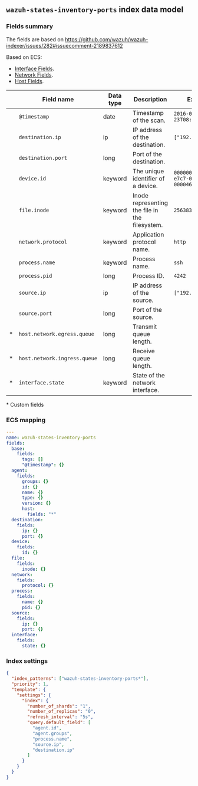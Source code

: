 ## `wazuh-states-inventory-ports` index data model

### Fields summary

The fields are based on https://github.com/wazuh/wazuh-indexer/issues/282#issuecomment-2189837612

Based on ECS:

- [Interface Fields](https://www.elastic.co/guide/en/ecs/current/ecs-interface.html).
- [Network Fields](https://www.elastic.co/guide/en/ecs/current/ecs-network.html).
- [Host Fields](https://www.elastic.co/guide/en/ecs/current/ecs-host.html).

|     | Field name                   | Data type | Description                                    | Example                                |
| --- | ---------------------------- | --------- | ---------------------------------------------- | -------------------------------------- |
|     | `@timestamp`                 | date      | Timestamp of the scan.                         | `2016-05-23T08:05:34.853Z`             |
|     | `destination.ip`             | ip        | IP address of the destination.                 | `["192.168.0.100"]`                    |
|     | `destination.port`           | long      | Port of the destination.                       |                                        |
|     | `device.id`                  | keyword   | The unique identifier of a device.             | `00000000-54b3-e7c7-0000-000046bffd97` |
|     | `file.inode`                 | keyword   | Inode representing the file in the filesystem. | `256383`                               |
|     | `network.protocol`           | keyword   | Application protocol name.                     | `http`                                 |
|     | `process.name`               | keyword   | Process name.                                  | `ssh`                                  |
|     | `process.pid`                | long      | Process ID.                                    | `4242`                                 |
|     | `source.ip`                  | ip        | IP address of the source.                      | `["192.168.0.100"]`                    |
|     | `source.port`                | long      | Port of the source.                            |                                        |
| \*  | `host.network.egress.queue`  | long      | Transmit queue length.                         |                                        |
| \*  | `host.network.ingress.queue` | long      | Receive queue length.                          |                                        |
| \*  | `interface.state`            | keyword   | State of the network interface.                |                                        |

\* Custom fields

### ECS mapping

```yml
---
name: wazuh-states-inventory-ports
fields:
  base:
    fields:
      tags: []
      "@timestamp": {}
  agent:
    fields:
      groups: {}
      id: {}
      name: {}
      type: {}
      version: {}
      host:
        fields: "*"
  destination:
    fields:
      ip: {}
      port: {}
  device:
    fields:
      id: {}
  file:
    fields:
      inode: {}
  network:
    fields:
      protocol: {}
  process:
    fields:
      name: {}
      pid: {}
  source:
    fields:
      ip: {}
      port: {}
  interface:
    fields:
      state: {}
```

### Index settings

```json
{
  "index_patterns": ["wazuh-states-inventory-ports*"],
  "priority": 1,
  "template": {
    "settings": {
      "index": {
        "number_of_shards": "1",
        "number_of_replicas": "0",
        "refresh_interval": "5s",
        "query.default_field": [
          "agent.id",
          "agent.groups",
          "process.name",
          "source.ip",
          "destination.ip"
        ]
      }
    }
  }
}
```
